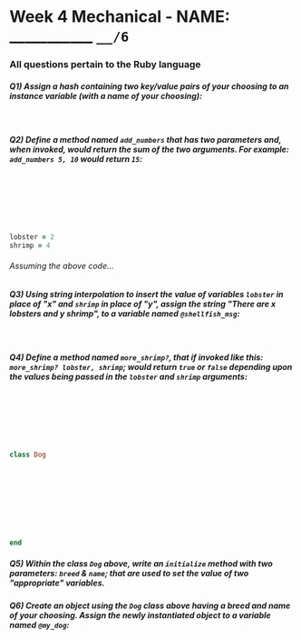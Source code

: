 # Week 4 Mechanical - NAME: ___________ `__/6` 

### All questions pertain to the Ruby language

##### Q1) Assign a hash containing two key/value pairs of your choosing to an instance variable (with a name of your choosing):
<br>


##### Q2) Define a method named `add_numbers` that has two parameters and, when invoked, would return the sum of the two arguments.  For example: `add_numbers 5, 10` would return `15`:
<br><br><br><br><br>

```ruby
lobster = 2
shrimp = 4
```
###### Assuming the above code...

##### Q3) Using string interpolation to insert the value of variables `lobster` in place of "_x_" and `shrimp` in place of "_y_", assign the string "**_There are x lobsters and y shrimp_**", to a variable named `@shellfish_msg`:
<br>

##### Q4) Define a method named `more_shrimp?`, that if invoked like this: `more_shrimp? lobster, shrimp`; would return `true` or `false` depending upon the values being passed in the `lobster` and `shrimp` arguments:
<br><br><br><br><br>

```ruby
class Dog










end
```

##### Q5) Within the class `Dog` above, write an `initialize` method with two parameters: `breed` & `name`; that are used to set the value of two "appropriate" variables.

##### Q6) Create an object using the `Dog` class above having a _breed_ and _name_ of your choosing.  Assign the newly instantiated object to a variable named `@my_dog`:
